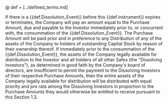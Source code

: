 @ def = [../defined_terms.md]

If there is a {{def.Dissolution_Event}} before this {{def.instrument}} expires or terminates, the Company will pay an amount equal to the Purchase Amount, due and payable to the Investor immediately prior to, or concurrent with, the consummation of the {{def.Dissolution_Event}}. The Purchase Amount will be paid prior and in preference to any Distribution of any of the assets of the Company to holders of outstanding Capital Stock by reason of their ownership thereof. If immediately prior to the consummation of the {{def.Dissolution_Event}}, the assets of the Company legally available for distribution to the Investor and all holders of all other Safes (the "Dissolving Investors"), as determined in good faith by the Company's board of directors, are insufficient to permit the payment to the Dissolving Investors of their respective Purchase Amounts, then the entire assets of the Company legally available for distribution will be distributed with equal priority and pro rata among the Dissolving Investors in proportion to the Purchase Amounts they would otherwise be entitled to receive pursuant to this Section 1.3.